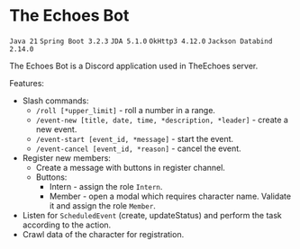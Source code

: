 <h1>The Echoes Bot</h1>
<code>Java 21</code>
<code>Spring Boot 3.2.3</code>
<code>JDA 5.1.0</code>
<code>OkHttp3 4.12.0</code>
<code>Jackson Databind 2.14.0</code>
<p>The Echoes Bot is a Discord application used in TheEchoes server.</p>
<p>Features:</p>
<ul>
    <li>Slash commands:<ul>
        <li><code>/roll [*upper_limit]</code> - roll a number in a range.</li>
        <li><code>/event-new [title, date, time, *description, *leader]</code> - create a new event.</li>
        <li><code>/event-start [event_id, *message]</code> - start the event.</li>
        <li><code>/event-cancel [event_id, *reason]</code> - cancel the event.</li>
    </ul></li>
    <li>Register new members:<ul>
        <li>Create a message with buttons in register channel.</li>
        <li>Buttons:<ul>
            <li>Intern - assign the role <code>Intern</code>.</li>
            <li>Member - open a modal which requires character name. Validate it and assign the role <code>Member</code>.</li>
        </ul></li>
    </ul></li>
    <li>Listen for <code>ScheduledEvent</code> (create, updateStatus) and perform the task according to the action.</li>
    <li>Crawl data of the character for registration.</li>
</ul>